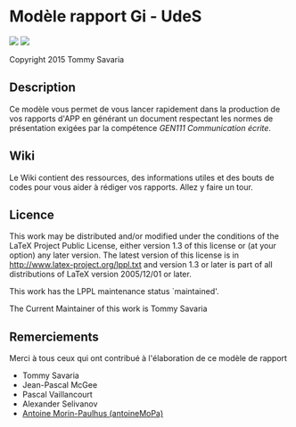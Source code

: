 # Modèle rapport Gi - UdeS
![](https://travis-ci.org/NewLunarFire/Modele-Rapport-GIUDES.svg?branch=master)
![](https://img.shields.io/badge/license-LPPL-blue.svg)

Copyright 2015 Tommy Savaria

## Description ##
Ce modèle vous permet de vous lancer rapidement dans la production de vos rapports d'APP en générant un document respectant les normes de présentation exigées par la compétence *GEN111 Communication écrite*.

## Wiki ##
Le Wiki contient des ressources, des informations utiles et des bouts de codes pour vous aider à rédiger vos rapports. Allez y faire un tour.

## Licence ##
This work may be distributed and/or modified under the
conditions of the LaTeX Project Public License, either version 1.3
of this license or (at your option) any later version.
The latest version of this license is in
http://www.latex-project.org/lppl.txt
and version 1.3 or later is part of all distributions of LaTeX
version 2005/12/01 or later.

This work has the LPPL maintenance status `maintained'.

The Current Maintainer of this work is Tommy Savaria

## Remerciements ##
Merci à tous ceux qui ont contribué à l'élaboration de ce modèle de rapport

* Tommy Savaria
* Jean-Pascal McGee
* Pascal Vaillancourt
* Alexander Selivanov
* [Antoine Morin-Paulhus (antoineMoPa)](https://github.com/antoineMoPa)
